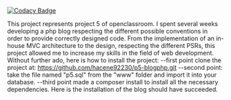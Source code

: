 
[![Codacy Badge](https://api.codacy.com/project/badge/Grade/43b5e455c3b1425bb30ffc838f34d477)](https://app.codacy.com/gh/hacene92230/p5-blogphp?utm_source=github.com&utm_medium=referral&utm_content=hacene92230/p5-blogphp&utm_campaign=Badge_Grade_Settings)

This project represents project 5 of openclassroom. I spent several weeks developing a php blog respecting the different possible conventions in order to provide correctly designed code. From the implementation of an in-house MVC architecture to the design, respecting the different PSRs, this project allowed me to increase my skills in the field of web development.
Without further ado, here is how to install the project:
--first point clone the project at: https://github.com/hacene92230/p5-blogphp.git
--second point: take the file named "p5.sql" from the "www" folder and import it into your database.
--third point made a composer install to install all the necessary dependencies.
Here is the installation of the blog should have succeeded.